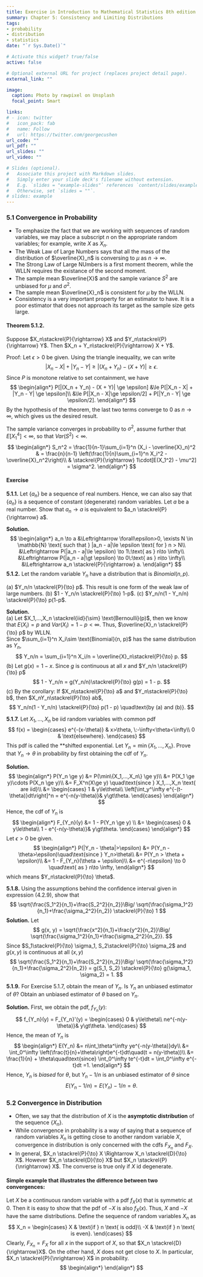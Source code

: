 ```yaml
---
title: Exercise in Introduction to Mathematical Statistics 8th edition
summary: Chapter 5: Consistency and Limiting Distributions
tags:
- probability
- distribution
- statistics
date: "`r Sys.Date()`"

# Activate this widget? true/false
active: false

# Optional external URL for project (replaces project detail page).
external_link: ""

image:
  caption: Photo by rawpixel on Unsplash
  focal_point: Smart

links:
# - icon: twitter
#   icon_pack: fab
#   name: Follow
#   url: https://twitter.com/georgecushen
url_code: ""
url_pdf: ""
url_slides: ""
url_video: ""

# Slides (optional).
#   Associate this project with Markdown slides.
#   Simply enter your slide deck's filename without extension.
#   E.g. `slides = "example-slides"` references `content/slides/example-slides.md`.
#   Otherwise, set `slides = ""`.
# slides: example
---
```

### 5.1 Convergence in Probability
- To emphasize the fact that we are working with sequences of random variables, we may place a subscript $n$ on the appropriate random variables; for example, write $X$ as $X_n$.
- The Weak Law of Large Numbers says that all the mass of the distribution of $\overline{X}_n$ is conversing to $\mu$ as $n\rightarrow\infty$.
- The Strong Law of Large NUmbers is a first moment theorem, while the WLLN requires the existance of the second moment.
- The sample mean $\overline{X}$ and the sample variance $S^2$ are unbiased for $\mu$ and $\sigma^2$.
- The sample mean $\overline{X}_n$ is consistent for $\mu$ by the WLLN.
- Consistency is a very important property for an estimator to have. It is a poor estimator that does not approach its target as the sample size gets large.

#### Theorem 5.1.2.
Suppose $X_n\stackrel{P}{\rightarrow} X$ and $Y_n\stackrel{P}{\rightarrow} Y$. 
Then $X_n + Y_n\stackrel{P}{\rightarrow} X + Y$.

Proof: Let $\epsilon >0$ be given. Using the triangle inequality, we can write
$$
|X_n - X| + |Y_n - Y| \ge |(X_n + Y_n) - (X + Y)| \ge \epsilon. 
$$
Since $P$ is monotone relative to set containment, we have
$$
\begin{align*}
P[|(X_n + Y_n) - (X + Y)| \ge \epsilon] &\le P[|X_n - X| + |Y_n - Y| \ge \epsilon]\\
&\le P[|X_n - X|\ge \epsilon/2] + P[|Y_n - Y| \ge \epsilon/2].
\end{align*}
$$
By the hypothesis of the theorem, the last two terms converge to $0$ as $n\rightarrow\infty$, which gives us the desired result.

The sample variance converges in probability to $\sigma^2$, 
assume further that $E[X_1^4]<\infty$, so that $Var(S^2)<\infty$.
$$
\begin{align*}
S_n^2 = \frac{1}{n-1}\sum_{i=1}^n (X_i - \overline{X}_n)^2
& = \frac{n}{n-1} \left(\frac{1}{n}\sum_{i=1}^n X_i^2 - \overline{X}_n^2\right)\\
& \stackrel{P}{\rightarrow} 1\cdot[E(X_1^2) - \mu^2] = \sigma^2.
\end{align*}
$$

#### Exercise
**5.1.1.** Let {$a_n$} be a sequence of real numbers. Hence, we can also say that {$a_n$} is a sequence of constant (degenerate) random variables. Let $a$ be a real number. Show that $a_n \to a$ is equivalent to $a_n \stackrel{P}{\rightarrow} a$.

**Solution.**
$$
\begin{align*}
a_n \to a 
&\Leftrightarrow \forall\epsilon>0, \exists N \in \mathbb{N} \text{ such that }
|a_n - a|\le \epsilon \text{ for } n > N\\
&\Leftrightarrow P(|a_n - a|\le \epsilon) \to 1\:\text{ as } n\to \infty\\
&\Leftrightarrow P(|a_n - a|\gt \epsilon) \to 0\:\text{ as } n\to \infty\\
&\Leftrightarrow a_n \stackrel{P}{\rightarrow} a.
\end{align*}
$$
**5.1.2.** Let the random variable $Y_n$ have a distribution that is $Binomial(n, p)$.

  (a) $Y_n/n \stackrel{P}{\to} p$. This result is one form of the weak law of large numbers.
  (b) $1 - Y_n/n \stackrel{P}{\to} 1-p$.
  (c) $Y_n/n(1 - Y_n/n) \stackrel{P}{\to} p(1-p$.

**Solution.**  
(a) Let $X_1,...,X_n \stackrel{iid}{\sim} \text{Bernoulli}(p)$, then we know that $E(X_i)=p$ and $Var(X_i)=1-p<\infty$. Thus, $\overline{X}_n \stackrel{P}{\to} p$ by WLLN.  
Since $\sum_{i=1}^n X_i\sim \text{Binomial}(n, p)$ has the same distribution as $Y_n$,
$$
Y_n/n = \sum_{i=1}^n X_i/n = \overline{X}_n\stackrel{P}{\to} p.
$$
(b) Let $g(x) = 1-x$. Since $g$ is continuous at all $x$ and $Y_n/n \stackrel{P}{\to} p$
$$
1 - Y_n/n = g(Y_n/n)\stackrel{P}{\to} g(p) = 1 - p.
$$
(c) By the corollary: If $X_n\stackrel{P}{\to} a$ and $Y_n\stackrel{P}{\to} b$, then
$X_nY_n\stackrel{P}{\to} ab$,
$$
Y_n/n(1 - Y_n/n) \stackrel{P}{\to} p(1 - p) \quad\text{by (a) and (b)}.
$$

**5.1.7.** Let $X_1,...,X_n$ be iid random variables with common pdf
$$
f(x) = \begin{cases}
e^{-(x-\theta)} & x>\theta, \:-\infty<\theta<\infty\\
0 & \text{elsewhere}.
\end{cases}
$$
This pdf is called the **shifted exponential. Let $Y_n = \min\{X_1,...,X_n\}$.
Prove that $Y_n  \to \theta$ in probability by first obtaining the cdf of $Y_n$.

**Solution.** 
$$
\begin{align*}
P(Y_n \ge y) &= P(\min\{X_1,...,X_n\} \ge y)\\
&= P(X_1 \ge y)\cdots P(X_n \ge y)\\
&= F_X^n(X\ge y) \quad\text{since } X_1,...,X_n \text{ are iid}\\
&= \begin{cases}
1 & y\le\theta\\
\left[\int_y^\infty e^{-(t-\theta)}dt\right]^n = e^{-n(y-\theta)}& y\gt\theta.
\end{cases}
\end{align*}
$$
Hence, the cdf of $Y_n$ is
$$
\begin{align*}
F_{Y_n}(y) &= 1 - P(Y_n \ge y) \\
&= \begin{cases}
0 & y\le\theta\\
1 - e^{-n(y-\theta)}& y\gt\theta.
\end{cases}
\end{align*}
$$
Let $\epsilon >0$ be given. 
$$
\begin{align*}
P(|Y_n - \theta|>\epsilon) &= P(Y_n - \theta>\epsilon)\quad\text{since } Y_n>\theta\\
&= P(Y_n > \theta + \epsilon)\\
&= 1 - F_{Y_n}(\theta + \epsilon)\\
&= e^{-n\epsilon} \to 0 \quad\text{ as } n\to \infty,
\end{align*}
$$
which means $Y_n\stackrel{P}{\to} \theta$.

**5.1.8.** Using the assumptions behind the confidence interval given in expression (4.2.9), show that
$$
\sqrt{\frac{S_1^2}{n_1}+\frac{S_2^2}{n_2}}\Big/
\sqrt{\frac{\sigma_1^2}{n_1}+\frac{\sigma_2^2}{n_2}}
\stackrel{P}{\to} 1
$$
**Solution.** Let
$$
g(x, y) = \sqrt{\frac{x^2}{n_1}+\frac{y^2}{n_2}}\Big/
\sqrt{\frac{\sigma_1^2}{n_1}+\frac{\sigma_2^2}{n_2}}.
$$
Since $S_1\stackrel{P}{\to} \sigma_1, S_2\stackrel{P}{\to} \sigma_2$ and $g(x, y)$ is continuous at all $(x, y)$
$$
\sqrt{\frac{S_1^2}{n_1}+\frac{S_2^2}{n_2}}\Big/
\sqrt{\frac{\sigma_1^2}{n_1}+\frac{\sigma_2^2}{n_2}}
= g(S_1, S_2) \stackrel{P}{\to} g(\sigma_1, \sigma_2) = 1.
$$

**5.1.9.** For Exercise 5.1.7, obtain the mean of $Y_n$. Is $Y_n$ an unbiased estimator of $\theta$? Obtain an unbiased estimator of $\theta$ based on $Y_n$.

**Solution.** First, we obtain the pdf, $f_{Y_n}(y)$:
$$
f_{Y_n}(y) = F_{Y_n}'(y) = \begin{cases}
0 & y\le\theta\\
ne^{-n(y-\theta)}& y\gt\theta.
\end{cases}
$$
Hence, the mean of $Y_n$ is
$$
\begin{align*}
E(Y_n) &= n\int_\theta^\infty ye^{-n(y-\theta)}dy\\
&= \int_0^\infty \left(\frac{t}{n}+\theta\right)e^{-t}dt\quad(t = n(y-\theta))\\
&= \frac{1}{n} + \theta\quad\text{since} \int_0^\infty te^{-t}dt = \int_0^\infty e^{-t}dt =1.
\end{align*}
$$
Hence, $Y_n$ is *biased* for $\theta$, but $Y_n - 1/n$ is an unbiased estimator of $\theta$ since
$$
E(Y_n - 1/n) = E(Y_n) - 1/n = \theta.
$$

### 5.2 Convergence in Distribution
- Often, we say that the distribution of $X$ is the **asymptotic distribution** of the sequence {$X_n$}.
- While convergence in probability is a way of saying that a sequence of random variables $X_n$ is getting close to another random variable $X$, convergence in distribution is only concerned with the cdfs $F_{X_n}$ and $F_X$.
- In general, $X_n \stackrel{P}{\to} X \Rightarrow X_n \stackrel{D}{\to} X$. However
$X_n \stackrel{D}{\to} X$ but $X_n \stackrel{P}{\nrightarrow} X$. The converse is true only if $X$ id degenerate.

#### Simple example that illustrates the difference between two convergences:
Let $X$ be a continuous random variable with a pdf $f_X(x)$ that is symmetric at 0. Then it is easy to show that the pdf of $-X$ is also $f_X(x)$. Thus, $X$ and $-X$ have the same distributions. Define the sequence of random variables $X_n$ as
$$
X_n = \begin{cases}
 X & \text{if } n \text{ is odd}\\
-X & \text{if } n \text{ is even}.
\end{cases}
$$
Clearly, $F_{X_n}=F_{X}$ for all $x$ in the support of $X$, so that $X_n \stackrel{D}{\rightarrow}X$. 
On the other hand, $X$ does not get close to $X$. In particular, $X_n \stackrel{P}{\nrightarrow} X$ in probability.
$$
\begin{align*}
\end{align*}
$$
